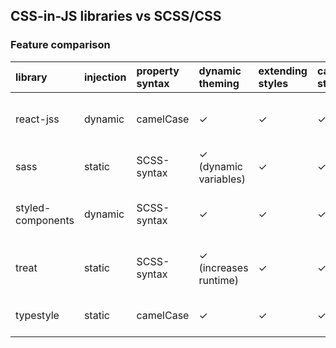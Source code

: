 ## CSS-in-JS libraries vs SCSS/CSS

### Feature comparison

| library           | injection | property syntax | dynamic theming       | extending styles | cascading styles | pros                           | cons                         |
|:------------------|:----------|:----------------|:----------------------|:-----------------|:-----------------|:-------------------------------|:-----------------------------|
| react-jss         | dynamic   | camelCase       | ✓                     | ✓                | ✓                | can separate styling in files  | big library size             |
| sass              | static    | SCSS-syntax     | ✓ (dynamic variables) | ✓                | ✓                | CSS-Module approach            | relatively slow compile time |
| styled-components | dynamic   | SCSS-syntax     | ✓                     | ✓                | ✓                | easier to follow semantic HTML | big library size             |
| treat             | static    | SCSS-syntax     | ✓ (increases runtime) | ✓                | ✓                | very small package size        | low acceptance               |
| typestyle         | static    | camelCase       | ✓                     | ✓                | ✓                | typesafe + fast scripts        | very slow layout/painting    |

